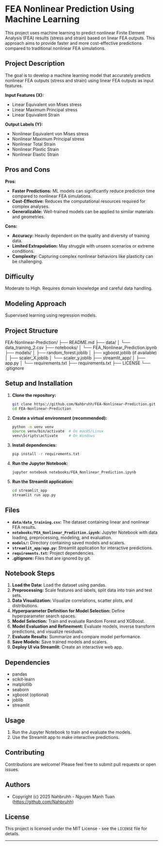 # FEA Nonlinear Prediction Using Machine Learning

This project uses machine learning to predict nonlinear Finite Element Analysis (FEA) results (stress and strain) based on linear FEA outputs. This approach aims to provide faster and more cost-effective predictions compared to traditional nonlinear FEA simulations.

## Project Description

The goal is to develop a machine learning model that accurately predicts nonlinear FEA outputs (stress and strain) using linear FEA outputs as input features.

**Input Features (X):**

- Linear Equivalent von Mises stress
- Linear Maximum Principal stress
- Linear Equivalent Strain

**Output Labels (Y):**

- Nonlinear Equivalent von Mises stress
- Nonlinear Maximum Principal stress
- Nonlinear Total Strain
- Nonlinear Plastic Strain
- Nonlinear Elastic Strain

## Pros and Cons

**Pros:**

- **Faster Predictions:** ML models can significantly reduce prediction time compared to nonlinear FEA simulations.
- **Cost-Effective:** Reduces the computational resources required for complex analyses.
- **Generalizable:** Well-trained models can be applied to similar materials and geometries.

**Cons:**

- **Accuracy:** Heavily dependent on the quality and diversity of training data.
- **Limited Extrapolation:** May struggle with unseen scenarios or extreme conditions.
- **Complexity:** Capturing complex nonlinear behaviors like plasticity can be challenging.

## Difficulty

Moderate to High. Requires domain knowledge and careful data handling.

## Modeling Approach

Supervised learning using regression models.

## Project Structure
FEA-Nonlinear-Prediction/
├── README.md
├── data/
│   └── data_training_2.csv
├── notebooks/
│   └── FEA_Nonlinear_Prediction.ipynb
├── models/
│   ├── random_forest.joblib
│   ├── xgboost.joblib (if available)
│   ├── scaler_X.joblib
│   └── scaler_y.joblib
├── streamlit_app/
│   ├── app.py
│   └── requirements.txt
├── requirements.txt
├── LICENSE
└── .gitignore 


## Setup and Installation

1.  **Clone the repository:**

    ```bash
    git clone https://github.com/Nahbruhh/FEA-Nonlinear-Prediction.git
    cd FEA-Nonlinear-Prediction
    ```

2.  **Create a virtual environment (recommended):**

    ```bash
    python -m venv venv
    source venv/bin/activate  # On macOS/Linux
    venv\Scripts\activate     # On Windows
    ```

3.  **Install dependencies:**

    ```bash
    pip install -r requirements.txt
    ```

4.  **Run the Jupyter Notebook:**

    ```bash
    jupyter notebook notebooks/FEA_Nonlinear_Prediction.ipynb
    ```

5.  **Run the Streamlit application:**

    ```bash
    cd streamlit_app
    streamlit run app.py
    ```

## Files

-   **`data/data_training.csv`:** The dataset containing linear and nonlinear FEA results.
-   **`notebooks/FEA_Nonlinear_Prediction.ipynb`:** Jupyter Notebook with data loading, preprocessing, modeling, and evaluation.
-   **`models/`:** Directory containing saved models and scalers.
-   **`streamlit_app/app.py`:** Streamlit application for interactive predictions.
-   **`requirements.txt`:** Project dependencies.
-   **.gitignore:** Files that are ignored by git.

## Notebook Steps

1.  **Load the Data:** Load the dataset using pandas.
2.  **Preprocessing:** Scale features and labels, split data into train and test sets.
3.  **Data Visualization:** Visualize correlations, scatter plots, and distributions.
4.  **Hyperparameter Definition for Model Selection:** Define hyperparameter search spaces.
5.  **Model Selection:** Train and evaluate Random Forest and XGBoost.
6.  **Model Evaluation and Refinement:** Evaluate models, inverse transform predictions, and visualize residuals.
7.  **Evaluate Results:** Summarize and compare model performance.
8.  **Save Models:** Save trained models and scalers.
9.  **Deploy UI via Streamlit:** Create an interactive web app.

## Dependencies

-   pandas
-   scikit-learn
-   matplotlib
-   seaborn
-   xgboost (optional)
-   joblib
-   streamlit

## Usage

1.  Run the Jupyter Notebook to train and evaluate the models.
2.  Use the Streamlit app to make interactive predictions.

## Contributing

Contributions are welcome! Please feel free to submit pull requests or open issues.

## Authors

-   Copyright (c) 2025 Nahbruhh - Nguyen Manh Tuan (https://github.com/Nahbruhh)

## License


This project is licensed under the MIT License - see the `LICENSE` file for details.

---


